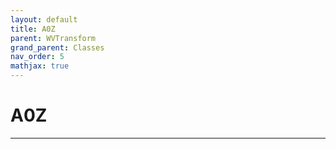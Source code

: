 ```yaml
---
layout: default
title: A0Z
parent: WVTransform
grand_parent: Classes
nav_order: 5
mathjax: true
---
```


#  A0Z




---

